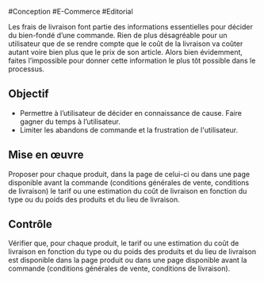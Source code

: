 
#Conception #E-Commerce #Editorial

Les frais de livraison font partie des informations essentielles pour décider du bien-fondé d’une commande. Rien de plus désagréable pour un utilisateur que de se rendre compte que le coût de la livraison va coûter autant voire bien plus que le prix de son article. Alors bien évidemment, faites l’impossible pour donner cette information le plus tôt possible dans le processus.

Objectif
--------

*   Permettre à l’utilisateur de décider en connaissance de cause. Faire gagner du temps à l’utilisateur.
*   Limiter les abandons de commande et la frustration de l'utilisateur.

Mise en œuvre
-------------

Proposer pour chaque produit, dans la page de celui-ci ou dans une page disponible avant la commande (conditions générales de vente, conditions de livraison) le tarif ou une estimation du coût de livraison en fonction du type ou du poids des produits et du lieu de livraison.

Contrôle
--------

Vérifier que, pour chaque produit, le tarif ou une estimation du coût de livraison en fonction du type ou du poids des produits et du lieu de livraison est disponible dans la page produit ou dans une page disponible avant la commande (conditions générales de vente, conditions de livraison).
